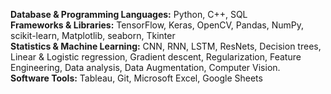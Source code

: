 <!---
Hey, I'm Levi. An aspiring Machine Learning Engineer.<br>
The best way to reach me is on discord: *Urenzu #3150*<br>
--->
**Database & Programming Languages:** Python, C++, SQL<br>
**Frameworks & Libraries:** TensorFlow, Keras, OpenCV, Pandas, NumPy, scikit-learn, Matplotlib, seaborn, Tkinter<br>
**Statistics & Machine Learning:** CNN, RNN, LSTM, ResNets, Decision trees, Linear & Logistic regression, Gradient descent, Regularization, Feature Engineering, Data analysis, Data Augmentation, Computer Vision.  <br>
**Software Tools:** Tableau, Git, Microsoft Excel, Google Sheets<br>






